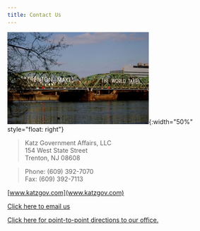 ```yaml
---
title: Contact Us
---
```


![Trenton Makes](Trenton_Makes.jpg){:width="50%" style="float: right"}

> Katz Government Affairs, LLC  
> 154 West State Street  
> Trenton, NJ 08608

> Phone: (609) 392-7070  
> Fax: (609) 392-7113

[www.katzgov.com](www.katzgov.com)

[Click here to email us](mailto:kgaweb@katzgov.com)

[Click here for point-to-point directions
to our office.](http://maps.google.com/maps?f=q&hl=en&geocode=&q=154+West+State+Street,+Trenton,+NJ+08608&sll=37.0625,-95.677068&sspn=47.885545,78.398437&ie=UTF8&z=16&g=154+West+State+Street,+Trenton,+NJ+08608&iwloc=r10)
